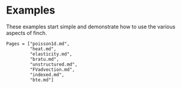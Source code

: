 # Examples

These examples start simple and demonstrate how to use the various aspects of finch.

```@contents
Pages = ["poisson1d.md",
         "heat.md",
         "elasticity.md",
         "bratu.md",
         "unstructured.md",
         "FVadvection.md",
         "indexed.md",
         "bte.md"]
```